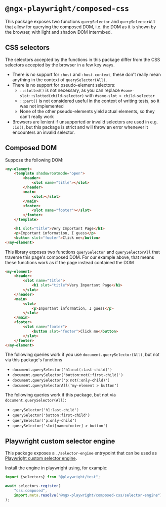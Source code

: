 # `@ngx-playwright/composed-css`

<!-- cspell:word shadowrootmode -->

This package exposes two functions `querySelector` and `querySelectorAll` that allow for querying the composed DOM, i.e. the DOM as it is shown by the browser, with light and shadow DOM intermixed.

## CSS selectors

The selectors accepted by the functions in this package differ from the CSS selectors accepted by the browser in a few key ways.

- There is no support for `:host` and `:host-context`, these don't really mean anything in the context of `querySelector(All)`.
- There is no support for pseudo-element selectors:
  - `::slotted()` is not necessary, as you can replace `#some-slot::slotted(child-selector)` with `#some-slot > child-selector`
  - `::part()` is not considered useful in the context of writing tests, so it was not implemented
  - None of the other pseudo-elements yield actual elements, so they can't really work
- Browsers are lenient if unsupported or invalid selectors are used in e.g. `:is()`, but this package is strict and will throw an error whenever it encounters an invalid selector.

## Composed DOM

Suppose the following DOM:

```html
<my-element>
	<template shadowrootmode="open">
		<header>
			<slot name="title"></slot>
		</header>
		<main>
			<slot></slot>
		</main>
		<footer>
			<slot name="footer"></slot>
		</footer>
	</template>

	<h1 slot="title">Very Important Page</h1>
	<p>Important information, I guess</p>
	<button slot="footer">Click me</button>
</my-element>
```

This library exposes two functions `querySelector` and `querySelectorAll` that traverse this page's composed DOM. For our example above, that means these functions work as if the page instead contained the DOM

```html
<my-element>
	<header>
		<slot name="title">
			<h1 slot="title">Very Important Page</h1>
		</slot>
	</header>
	<main>
		<slot>
			<p>Important information, I guess</p>
		</slot>
	</main>
	<footer>
		<slot name="footer">
			<button slot="footer">Click me</button>
		</slot>
	</footer>
</my-element>
```

The following queries work if you use `document.querySelector(All)`, but not via this package's functions

- `document.querySelector('h1:not(:last-child)')`
- `document.querySelector('button:not(:first-child)')`
- `document.querySelector('p:not(:only-child)')`
- `document.querySelectorAll('my-element > button')`

The following queries work if this package, but not via `document.querySelector(All)`:

- `querySelector('h1:last-child')`
- `querySelector('button:first-child')`
- `querySelector('p:only-child')`
- `querySelector('slot[name=footer] > button')`

## Playwright custom selector engine

This package exposes a `./selector-engine` entrypoint that can be used as [Playwright custom selector engine](https://playwright.dev/docs/extensibility#custom-selector-engines).

Install the engine in playwright using, for example:

```js
import {selectors} from "@playwright/test";

await selectors.register(
	"css:composed",
	import.meta.resolve("@ngx-playwright/composed-css/selector-engine"),
);
```
